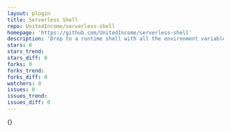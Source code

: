 ```yaml
---
layout: plugin
title: Serverless Shell
repo: UnitedIncome/serverless-shell
homepage: 'https://github.com/UnitedIncome/serverless-shell'
description: 'Drop to a runtime shell with all the environment variables set that you&#39;d have in lambda.'
stars: 0
stars_trend: 
stars_diff: 0
forks: 0
forks_trend: 
forks_diff: 0
watchers: 0
issues: 0
issues_trend: 
issues_diff: 0
---
```



{}
